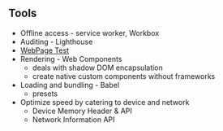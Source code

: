 ## Tools

* Offline access - service worker, Workbox
* Auditing - Lighthouse
* [WebPage Test](https://www.webpagetest.org/)
* Rendering - Web Components
    * deals with shadow DOM encapsulation
    * create native custom components without frameworks
* Loading and bundling - Babel
    * presets
* Optimize speed by catering to device and network 
    - Device Memory Header & API  
    - Network Information API

